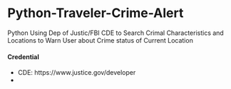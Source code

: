 # Python-Traveler-Crime-Alert
Python Using Dep of Justic/FBI CDE to Search Crimal Characteristics and Locations to Warn User about Crime status of Current Location

<h4>Credential</h4>

<ul>
  <li> CDE: https://www.justice.gov/developer <li>
</ul>
